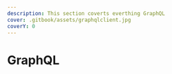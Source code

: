 ```yaml
---
description: This section coverts everthing GraphQL
cover: .gitbook/assets/graphqlclient.jpg
coverY: 0
---
```


# GraphQL

